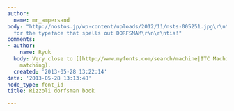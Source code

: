 ```yaml
---
author:
  name: mr_ampersand
body: "http://nostos.jp/wp-content/uploads/2012/11/nsts-005251.jpg\r\n\r\nLooking
  for the typeface that spells out DORFSMAM\r\n\r\ntia!"
comments:
- author:
    name: Ryuk
  body: Very close to [[http://www.myfonts.com/search/machine|ITC Machine]] (if not
    matching).
  created: '2013-05-28 13:22:14'
date: '2013-05-28 13:13:48'
node_type: font_id
title: Rizzoli dorfsman book

---
```

